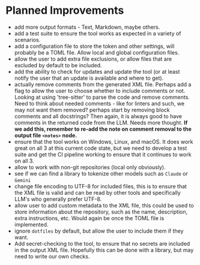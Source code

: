 # Planned Improvements

- add more output formats - Text, Markdown, maybe others.
- add a test suite to ensure the tool works as expected in a variety of
  scenarios.
- add a configuration file to store the token and other settings, will probably
  be a TOML file. Allow local and global configuration files.
- allow the user to add extra file exclusions, or allow files that are excluded
  by default to be included.
- add the ability to check for updates and update the tool (or at least notify
  the user that an update is available and where to get).
- actually remove comments from the generated XML file. Perhaps add a flag to
  allow the user to choose whether to include comments or not. Looking at using
  'tree-sitter' to parse the code and remove comments. Need to think about
  needed comments - like for linters and such, we may not want them removed?
  perhaps start by removing block comments and all docstrings? Then again, it is
  always good to have comments in the returned code from the LLM. Needs more
  thought. **If we add this, remember to re-add the note on comment removal to
  the output file `<notes>` node.**
- ensure that the tool works on Windows, Linux, and macOS. It does work great on
  all 3 at this current code state, but we need to develop a test suite and get
  the CI pipeline working to ensure that it continues to work on all 3.
- allow to work with non-git repositories (local only obviously).
- see if we can find a library to tokenize other models such as `Claude` or
  `Gemini`
- change file encoding to UTF-8 for included files, this is to ensure that the
  XML file is valid and can be read by other tools and specifically LLM's who
  generally prefer UTF-8.
- allow user to add custom metadata to the XML file, this could be used to
  store information about the repository, such as the name, description, extra
  instructions, etc. Would again be once the TOML file is implemented.
- ignore `dotfiles` by default, but allow the user to include them if they want.
- Add secret-checking to the tool, to ensure that no secrets are included in the
  output XML file. Hopefully this can be done with a library, but may need to
  write our own checks.
